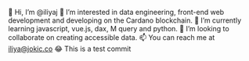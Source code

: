 👋 Hi, I’m @iliyaj
👀 I’m interested in data engineering, front-end web development and developing on the Cardano blockchain.
🌱 I’m currently learning javascript, vue.js, dax, M query and python.
💞️ I’m looking to collaborate on creating accessible data.
📫 You can reach me at iliya@jokic.co
😂 This is a test commit

<!---
iliyaj/iliyaj is a ✨ special ✨ repository because its `README.md` (this file) appears on your GitHub profile.
You can click the Preview link to take a look at your changes.
--->
